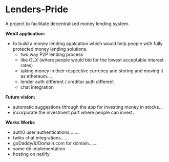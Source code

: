 # Lenders-Pride
A project to facilitate decentralised money lending system.


**Web3 application:**
- to build a money lending applcation which would help people with fully protected money lending solutions.
  - two way P2P lending process
  - like OLX (where people would bid for the lowest acceptable interest rates)
  - taking money in their respective currency and storing and moving it as ethereum....
  - lender auth different / creditor auth different 
  - chat integration
 
**Future vision:**
  - automatic suggestions through the app for investing money in stocks...
  - incorporate the investment part where people can invest.

**Works Works**
- auth0 user authentications........
- twilio chat integrations......
- goDaddy/&/Domain.com  for domain.......
- some db implementation
- hosting on netlify
